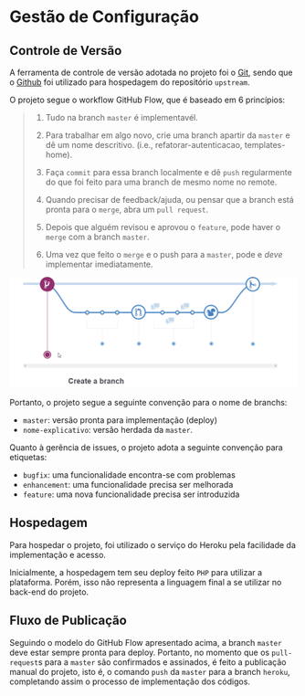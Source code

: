 # Gestão de Configuração

## Controle de Versão

A ferramenta de controle de versão adotada no projeto foi o [Git](https://git-scm.com/), sendo que o [Github](https://github.com) foi utilizado para hospedagem do repositório `upstream`.

O projeto segue o workflow GitHub Flow, que é baseado em 6 princípios:

>  1. Tudo na branch `master` é implementavél.
> 
> 2. Para trabalhar em algo novo, crie uma branch apartir da `master` e dê um nome descritivo. (i.e., refatorar-autenticacao, templates-home).
> 
> 3. Faça `commit` para essa branch localmente e dê `push` regularmente do que foi feito para uma branch de mesmo nome no remote.
> 
> 4. Quando precisar de feedback/ajuda, ou pensar que a branch está pronta para o `merge`, abra um `pull request`.
> 
> 5. Depois que alguém revisou e aprovou o `feature`, pode haver o `merge` com a branch `master`.
> 
> 6. Uma vez que feito o `merge` e o push para a `master`, pode e *deve* implementar imediatamente.

![GitHub Flow](images/github_flow.gif)

Portanto, o projeto segue a seguinte convenção para o nome de branchs:

- `master`: versão pronta para implementação (deploy)
- `nome-explicativo`: versão herdada da `master`.

Quanto à gerência de issues, o projeto adota a seguinte convenção para
etiquetas:

- `bugfix`: uma funcionalidade encontra-se com problemas
- `enhancement`: uma funcionalidade precisa ser melhorada
- `feature`: uma nova funcionalidade precisa ser introduzida

 
## Hospedagem

Para hospedar o projeto, foi utilizado o serviço do Heroku pela facilidade da implementação e acesso.

Inicialmente, a hospedagem tem seu deploy feito `PHP` para utilizar a plataforma. Porém, isso não representa a linguagem final a se utilizar no back-end do projeto.

## Fluxo de Publicação

Seguindo o modelo do GitHub Flow apresentado acima, a branch `master` deve estar sempre pronta para deploy.
Portanto, no momento que os `pull-request`s para a `master` são confirmados e assinados, é feito a publicação manual do projeto, isto é, o comando `push` da `master` para a branch `heroku`, completando assim o processo de 
implementação dos códigos.
